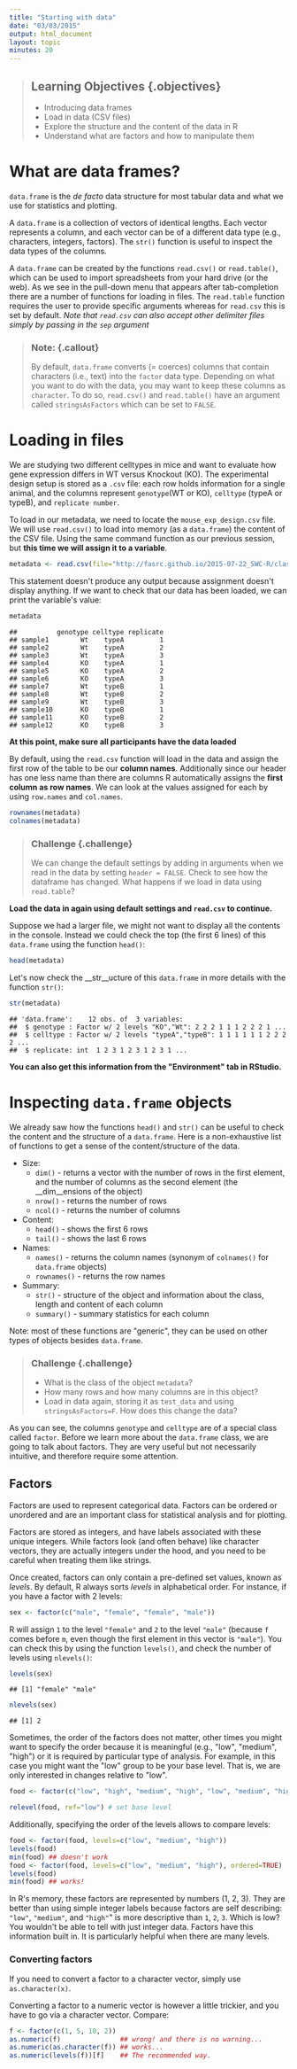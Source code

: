 ```yaml
---
title: "Starting with data"
date: "03/03/2015"
output: html_document
layout: topic
minutes: 20
---
```



> ## Learning Objectives {.objectives}
>
> * Introducing data frames
> * Load in data (CSV files)
> * Explore the structure and the content of the data in R
> * Understand what are factors and how to manipulate them

# What are data frames?

`data.frame` is the _de facto_ data structure for most tabular data and what we
use for statistics and plotting.

A `data.frame` is a collection of vectors of identical lengths. Each vector
represents a column, and each vector can be of a different data type (e.g.,
characters, integers, factors). The `str()` function is useful to inspect the
data types of the columns.

A `data.frame` can be created by the functions `read.csv()` or `read.table()`, which can be used to import spreadsheets from your hard drive (or the web). As we see in the pull-down menu that appears after tab-completion there are a number of functions for loading in files. The `read.table` function requires the user to provide specific arguments whereas for `read.csv` this is set by default. _Note that `read.csv` can also accept other delimiter files simply by passing in the `sep` argument_

> ### Note: {.callout}
> By default, `data.frame` converts (= coerces) columns that contain characters
> (i.e., text) into the `factor` data type. Depending on what you want to do with
> the data, you may want to keep these columns as `character`. To do so,
> `read.csv()` and `read.table()` have an argument called `stringsAsFactors` which
> can be set to `FALSE`.


# Loading in files

We are studying two different celltypes in mice and want to evaluate how gene expression differs in WT versus Knockout (KO).  The experimental design setup is stored as a `.csv` file: each row holds information for a single animal, and the columns represent `genotype`(WT or KO),  `celltype` (typeA or typeB), and `replicate number`.

To load in our metadata, we need to locate the `mouse_exp_design.csv` file. We will use
`read.csv()` to load into memory (as a `data.frame`) the content of the CSV
file. Using the same command function as our previous session, but **this time we will assign it to a variable**.


```r
metadata <- read.csv(file="http://fasrc.github.io/2015-07-22_SWC-R/class_data/mouse_exp_design.csv")
```

This statement doesn't produce any output because assignment doesn't display
anything. If we want to check that our data has been loaded, we can print the
variable's value: 


```r
metadata
```

```
##          genotype celltype replicate
## sample1        Wt    typeA         1
## sample2        Wt    typeA         2
## sample3        Wt    typeA         3
## sample4        KO    typeA         1
## sample5        KO    typeA         2
## sample6        KO    typeA         3
## sample7        Wt    typeB         1
## sample8        Wt    typeB         2
## sample9        Wt    typeB         3
## sample10       KO    typeB         1
## sample11       KO    typeB         2
## sample12       KO    typeB         3
```

__At this point, make sure all participants have the data loaded__

By default, using the `read.csv` function will load in the data and assign the first row of the table to be our **column names**. Additionally since our header has one less name than there are columns R automatically assigns the **first column as row names**. 
We can look at the values assigned for each by using `row.names` and `col.names`.


```r
rownames(metadata)
colnames(metadata)
```

> ### Challenge {.challenge}
> We can change the default settings by adding in arguments when we read in the data by setting `header = FALSE`. Check to see how the dataframe has changed. What happens if we load in data using `read.table`? 

 **Load the data in again using default settings and `read.csv` to continue.**

Suppose we had a larger file, we might not want to display all the contents in the console. Instead we could check the top (the first 6 lines) of this `data.frame` using the function `head()`:


```r
head(metadata)
```

Let's now check the __str__ucture of this `data.frame` in more details with the
function `str()`:


```r
str(metadata)
```

```
## 'data.frame':	12 obs. of  3 variables:
##  $ genotype : Factor w/ 2 levels "KO","Wt": 2 2 2 1 1 1 2 2 2 1 ...
##  $ celltype : Factor w/ 2 levels "typeA","typeB": 1 1 1 1 1 1 2 2 2 2 ...
##  $ replicate: int  1 2 3 1 2 3 1 2 3 1 ...
```

__You can also get this information from the "Environment" tab in RStudio.__

# Inspecting `data.frame` objects

We already saw how the functions `head()` and `str()` can be useful to check the
content and the structure of a `data.frame`. Here is a non-exhaustive list of
functions to get a sense of the content/structure of the data.

* Size:
    * `dim()` - returns a vector with the number of rows in the first element, and
    the number of columns as the second element (the __dim__ensions of the object)
    * `nrow()` - returns the number of rows
    * `ncol()` - returns the number of columns
* Content:
    * `head()` - shows the first 6 rows
    * `tail()` - shows the last 6 rows
* Names:
    * `names()` - returns the column names (synonym of `colnames()` for `data.frame`
	objects)
   * `rownames()` - returns the row names
* Summary:
   * `str()` - structure of the object and information about the class, length and
	content of  each column
   * `summary()` - summary statistics for each column

Note: most of these functions are "generic", they can be used on other types of
objects besides `data.frame`.

> ### Challenge {.challenge}
> * What is the class of the object `metadata`?
> * How many rows and how many columns are in this object?
> * Load in data again, storing it as `test_data` and using `stringsAsFactors=F`. How does this change the data?

As you can see, the columns `genotype` and `celltype` are of a special class called
`factor`. Before we learn more about the `data.frame` class, we are going to
talk about factors. They are very useful but not necessarily intuitive, and
therefore require some attention.


## Factors

Factors are used to represent categorical data. Factors can be ordered or
unordered and are an important class for statistical analysis and for plotting.

Factors are stored as integers, and have labels associated with these unique
integers. While factors look (and often behave) like character vectors, they are
actually integers under the hood, and you need to be careful when treating them
like strings.

Once created, factors can only contain a pre-defined set values, known as
*levels*. By default, R always sorts *levels* in alphabetical order. For
instance, if you have a factor with 2 levels:


```r
sex <- factor(c("male", "female", "female", "male"))
```

R will assign `1` to the level `"female"` and `2` to the level `"male"` (because
`f` comes before `m`, even though the first element in this vector is
`"male"`). You can check this by using the function `levels()`, and check the
number of levels using `nlevels()`:


```r
levels(sex)
```

```
## [1] "female" "male"
```

```r
nlevels(sex)
```

```
## [1] 2
```

Sometimes, the order of the factors does not matter, other times you might want
to specify the order because it is meaningful (e.g., "low", "medium", "high") or
it is required by particular type of analysis. For example, in this case you might want the "low" group to be your base level. That is, we are only interested in changes relative to "low".


```r
food <- factor(c("low", "high", "medium", "high", "low", "medium", "high"))

relevel(food, ref="low") # set base level
```

Additionally, specifying the order of the levels allows to compare levels:


```r
food <- factor(food, levels=c("low", "medium", "high"))
levels(food)
min(food) ## doesn't work
food <- factor(food, levels=c("low", "medium", "high"), ordered=TRUE)
levels(food)
min(food) ## works!
```

In R's memory, these factors are represented by numbers (1, 2, 3). They are better than using simple integer labels because factors are self describing: `"low"`, `"medium"`, and `"high"`" is more descriptive than `1`, `2`, `3`. Which is low?  You wouldn't be able to tell with just integer data. Factors have this
information built in. It is particularly helpful when there are many levels.

### Converting factors

If you need to convert a factor to a character vector, simply use
`as.character(x)`.

Converting a factor to a numeric vector is however a little trickier, and you
have to go via a character vector. Compare:


```r
f <- factor(c(1, 5, 10, 2))
as.numeric(f)               ## wrong! and there is no warning...
as.numeric(as.character(f)) ## works...
as.numeric(levels(f))[f]    ## The recommended way.
```
